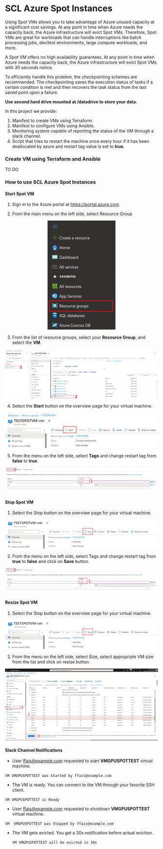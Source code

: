 # SCL Azure Spot Instances
Using Spot VMs allows you to take advantage of Azure unused capacity at a significant cost savings. At any point in time when Azure needs the capacity back, the Azure infrastructure will evict Spot VMs. Therefore, Spot VMs are great for workloads that can handle interruptions like batch processing jobs, dev/test environments, large compute workloads, and more.

A Spot VM offers no high availability guarantees. At any point in time when Azure needs the capacity back, the Azure infrastructure will evict Spot VMs with 30 seconds notice.

To efficiently handle this problem, the checkpointing schemes are recommended. The checkpointing saves the execution status of tasks if a certain condition is met and then recovers the task status from the last saved point upon a failure.

**Use second hard drive mounted at /datadrive to store your data.**

In this project we provide:
1. Manifest to create VMs using Terraform.
2. Manifest to configure VMs using Ansible.
3. Monitoring system capable of reporting the status of the VM through a slack channel.
4. Script that tries to restart the machine once every hour if it has been deallocated by azure and restart tag value is set to **true**.

### Create VM using Terraform and Ansible

TO DO

### How to use SCL Azure Spot Instances
#### Start Spot VM
1. Sign in to the Azure portal at https://portal.azure.com.

2. From the main menu on the left side, select Resource Group
<p align="center">
  <img src="images/resource_group_selection.png" />
</p>

3. From the list of resource groups, select your **Resource Group**, and select the **VM**.
<p align="center">
  <img src="images/rs_and_vm_selection.png" />
</p>

4. Select the **Start** button on the overview page for your virtual machine.
<p align="center">
  <img src="images/start_vm.png" />
</p>

5. From the menu on the left side, select **Tags** and change restart tag from **false** to **true**.
<p align="center">
  <img src="images/change_tag_to_true.png" />
</p>

#### Stop Spot VM

1. Select the Stop button on the overview page for your virtual machine.
<p align="center">
  <img src="images/stop_vm.png" />
</p>

2. From the menu on the left side, select Tags and change restart tag from **true** to **false** and click on **Save** button.
<p align="center">
  <img src="images/change_tag_to_false.png" />
</p>

#### Resize Spot VM

1. Select the Stop button on the overview page for your virtual machine.
<p align="center">
  <img src="images/stop_vm.png" />
</p>

2. From the menu on the left side, select Size, select appropriate VM size from the list and click on resize button.

<p align="center">
  <img src="images/resize.png" />
</p>

#### Slack Channel Notifications

*  User ffais@example.com requested to start **VMGPUSPOTTEST** virtual machine.

  `VM VMGPUSPOTTEST was Started by ffais@example.com`

*  The VM is ready. You can connect to the VM through your favorite SSH client.

  `VM VMGPUSPOTTEST is Ready`

*  User ffais@example.com requested to shutdown **VMGPUSPOTTEST** virtual machine.

  `VM  VMGPUSPOTTEST was Stopped by ffais@example.com`

* The VM gets evicted. You get a 30s notification before actual eviction.

  `VM VMGPUSPOTTEST will be evicted in 30s`
